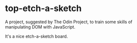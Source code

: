 # top-etch-a-sketch

A project, suggested by The Odin Project, to train some skills of manipulating DOM with JavaScript.

It's a nice etch-a-sketch board.
